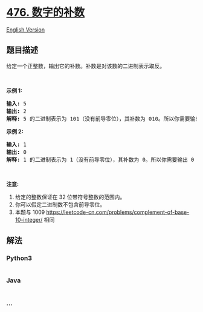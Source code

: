 # [476. 数字的补数](https://leetcode-cn.com/problems/number-complement)

[English Version](/solution/0400-0499/0476.Number%20Complement/README_EN.md)

## 题目描述

<!-- 这里写题目描述 -->
<p>给定一个正整数，输出它的补数。补数是对该数的二进制表示取反。</p>

<p>&nbsp;</p>

<ol>
</ol>

<p><strong>示例 1:</strong></p>

<pre><strong>输入:</strong> 5
<strong>输出:</strong> 2
<strong>解释:</strong> 5 的二进制表示为 101（没有前导零位），其补数为 010。所以你需要输出 2 。
</pre>

<p><strong>示例 2:</strong></p>

<pre><strong>输入:</strong> 1
<strong>输出:</strong> 0
<strong>解释:</strong> 1 的二进制表示为 1（没有前导零位），其补数为 0。所以你需要输出 0 。
</pre>

<p>&nbsp;</p>

<p><strong>注意:</strong></p>

<ol>
	<li>给定的整数保证在 32 位带符号整数的范围内。</li>
	<li>你可以假定二进制数不包含前导零位。</li>
	<li>本题与 1009 <a href="https://leetcode-cn.com/problems/complement-of-base-10-integer/">https://leetcode-cn.com/problems/complement-of-base-10-integer/</a> 相同</li>
</ol>

## 解法

<!-- 这里可写通用的实现逻辑 -->

<!-- tabs:start -->

### **Python3**

<!-- 这里可写当前语言的特殊实现逻辑 -->

```python

```

### **Java**

<!-- 这里可写当前语言的特殊实现逻辑 -->

```java

```

### **...**

```

```

<!-- tabs:end -->
